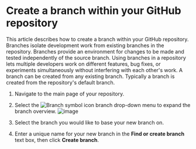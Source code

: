 
# Create a branch within your GitHub repository

This article describes how to create a branch within your GitHub repository. Branches isolate development work from existing branches in the repository. Branches provide an environment for changes to be made and tested independently of the source branch. Using branches in a repository lets multiple developers work on different features, bug fixes, or experiments simultaneously without interfering with each other's work. A branch can be created from any existing branch. Typically a branch is created from the repository's default branch.


1. Navigate to the main page of your repository.
2. Select the ![Branch symbol icon](https://github.com/kimyaBuckner/Technical-Writing-Portfolio/assets/7422907/86a3cb60-3afc-48c3-a011-02857ded30fe) branch drop-down menu to expand the branch overview.
![image](https://github.com/kimyaBuckner/Technical-Writing-Portfolio/assets/7422907/fb0e9ded-1cb6-422c-b087-52deb5947a44)



4. Select the branch you would like to base your new branch on.
5. Enter a unique name for your new branch in the **Find or create branch** text box, then click **Create branch**.
